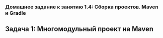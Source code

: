 ### Домашнее задание к занятию 1.4: Сборка проектов. Maven и Gradle

## Задача 1: Многомодульный проект на Maven
